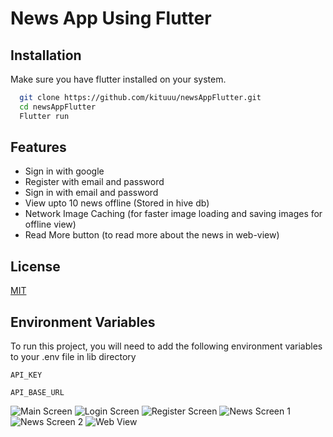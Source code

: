 
# News App Using Flutter





## Installation

Make sure you have flutter installed on your system.

```bash
  git clone https://github.com/kituuu/newsAppFlutter.git
  cd newsAppFlutter
  Flutter run
```
    
## Features

- Sign in with google
- Register with email and password
- Sign in with email and password
- View upto 10 news offline (Stored in hive db)
- Network Image Caching (for faster image loading and saving images for offline view)
- Read More button (to read more about the news in web-view)



## License

[MIT](https://choosealicense.com/licenses/mit/)


## Environment Variables

To run this project, you will need to add the following environment variables to your .env file in lib directory

`API_KEY`

`API_BASE_URL`

![Main Screen](https://github.com/kituuu/newsAppFlutter/assets/66073214/0809376a-6c84-426e-9ddd-54420492bc62)
![Login Screen](https://github.com/kituuu/newsAppFlutter/assets/66073214/f08249c8-7b50-42ea-a30f-7428d76dc111)
![Register Screen](https://github.com/kituuu/newsAppFlutter/assets/66073214/8fd39753-9f5c-4e9c-9ea8-24f18580580d)
![News Screen 1](https://github.com/kituuu/newsAppFlutter/assets/66073214/994ddd7a-2228-4058-8279-7bb0b67e2990)
![News Screen 2](https://github.com/kituuu/newsAppFlutter/assets/66073214/a78ec599-5cef-4903-827c-dbb771c5a000)
![Web View](https://github.com/kituuu/newsAppFlutter/assets/66073214/d23175d8-d7ab-4d05-a277-621af7954228)


